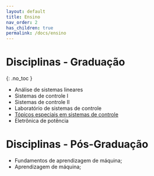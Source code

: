 ```yaml
---
layout: default
title: Ensino
nav_order: 2
has_children: true
permalink: /docs/ensino
---
```


# Disciplinas - Graduação
{: .no_toc }

- Análise de sistemas lineares
- Sistemas de controle I
- Sistemas de controle II
- Laboratório de sistemas de controle
- [Tópicos especiais em sistemas de controle](https://raphateixeira.github.io/docs/ensino/tecontrole.html)
- Eletrônica de potência

# Disciplinas - Pós-Graduação

- Fundamentos de aprendizagem de máquina;
- Aprendizagem de máquina;